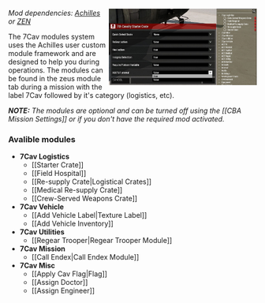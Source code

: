 <img align="right" width="300" height="155" src="https://github.com/7Cav/cScripts/blob/master/resourses/wikigfx/7Cav_Modules.png">*Mod dependencies: [Achilles](https://github.com/ArmaAchilles/Achilles) or [ZEN](https://github.com/zen-mod/ZEN)*

The 7Cav modules system uses the Achilles user custom module framework and are designed to help you during operations. The modules can be found in the zeus module tab during a mission with the label 7Cav followed by it's category (logistics, etc).

***NOTE:** The modules are optional and can be turned off using the [[CBA Mission Settings]] or if you don't have the required mod activated.*

### Avalible modules
- **7Cav Logistics**
  - [[Starter Crate]]
  - [[Field Hospital]]
  - [[Re-supply Crate|Logistical Crates]]
  - [[Medical Re-supply Crate]] 
  - [[Crew-Served Weapons Crate]]
- **7Cav Vehicle**
  - [[Add Vehicle Label|Texture Label]]
  - [[Add Vehicle Inventory]]
- **7Cav Utilities**
  - [[Regear Trooper|Regear Trooper Module]]
- **7Cav Mission**
  - [[Call Endex|Call Endex Module]]
- **7Cav Misc**
  - [[Apply Cav Flag|Flag]]
  - [[Assign Doctor]]
  - [[Assign Engineer]]